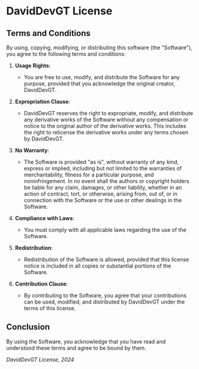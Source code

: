 # DavidDevGT License

## Terms and Conditions

By using, copying, modifying, or distributing this software (the "Software"), you agree to the following terms and conditions:

1. **Usage Rights**:
   - You are free to use, modify, and distribute the Software for any purpose, provided that you acknowledge the original creator, DavidDevGT.

2. **Expropriation Clause**:
   - DavidDevGT reserves the right to expropriate, modify, and distribute any derivative works of the Software without any compensation or notice to the original author of the derivative works. This includes the right to relicense the derivative works under any terms chosen by DavidDevGT.

3. **No Warranty**:
   - The Software is provided "as is", without warranty of any kind, express or implied, including but not limited to the warranties of merchantability, fitness for a particular purpose, and noninfringement. In no event shall the authors or copyright holders be liable for any claim, damages, or other liability, whether in an action of contract, tort, or otherwise, arising from, out of, or in connection with the Software or the use or other dealings in the Software.

4. **Compliance with Laws**:
   - You must comply with all applicable laws regarding the use of the Software.

5. **Redistribution**:
   - Redistribution of the Software is allowed, provided that this license notice is included in all copies or substantial portions of the Software.

6. **Contribution Clause**:
   - By contributing to the Software, you agree that your contributions can be used, modified, and distributed by DavidDevGT under the terms of this license.

## Conclusion

By using the Software, you acknowledge that you have read and understood these terms and agree to be bound by them.

*DavidDevGT License, 2024*
